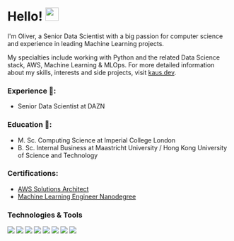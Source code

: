 <!--
**oliverkaus/oliverkaus** is a ✨ _special_ ✨ repository because its `README.md` (this file) appears on your GitHub profile.

Here are some ideas to get you started:

- 🔭 I’m currently working on ...
- 🌱 I’m currently learning ...
- 👯 I’m looking to collaborate on ...
- 🤔 I’m looking for help with ...
- 💬 Ask me about ...
- 📫 How to reach me: ...
- 😄 Pronouns: ...
- ⚡ Fun fact: ...
-->

# Hello! <img src="https://raw.githubusercontent.com/MartinHeinz/MartinHeinz/master/wave.gif" width="30px">

I'm Oliver, a Senior Data Scientist with a big passion for computer science and experience in leading Machine Learning projects.

My specialties include working with Python and the related Data Science stack, AWS, Machine Learning & MLOps. For more detailed information about my skills, interests and side projects, visit [kaus.dev](https://kaus.dev).

### Experience 🔭:
* Senior Data Scientist at DAZN

### Education 🌱:
* M. Sc. Computing Science at Imperial College London
* B. Sc. Internal Business at Maastricht University / Hong Kong University of Science and Technology

### Certifications:
* [AWS Solutions Architect](https://www.youracclaim.com/badges/ca607c4a-b5c8-4709-80f4-9f5edd51dafe)
* [Machine Learning Engineer Nanodegree](https://confirm.udacity.com/56YCCVZ9)

### Technologies & Tools
![](https://img.shields.io/badge/<Code>-<Python>-informational?style=flat&logo=<LOGO_NAME>&logoColor=white&color=2bbc8a)
![](https://img.shields.io/badge/<Code>-<C++>-informational?style=flat&logo=<LOGO_NAME>&logoColor=white&color=2bbc8a)
![](https://img.shields.io/badge/<Library>-<OpenCV>-informational?style=flat&logo=<LOGO_NAME>&logoColor=white&color=2bbc8a)
![](https://img.shields.io/badge/<Library>-<matplotlib>-informational?style=flat&logo=<LOGO_NAME>&logoColor=white&color=2bbc8a)
![](https://img.shields.io/badge/<OS>-<Linux>-informational?style=flat&logo=<LOGO_NAME>&logoColor=white&color=2bbc8a)
![](https://img.shields.io/badge/<Library>-<scikit-learn>-informational?style=flat&logo=<LOGO_NAME>&logoColor=white&color=2bbc8a)
![](https://img.shields.io/badge/<Library>-<Pandas>-informational?style=flat&logo=<LOGO_NAME>&logoColor=white&color=2bbc8a)
![](https://img.shields.io/badge/<Library>-<SQL>-informational?style=flat&logo=<LOGO_NAME>&logoColor=white&color=2bbc8a)


